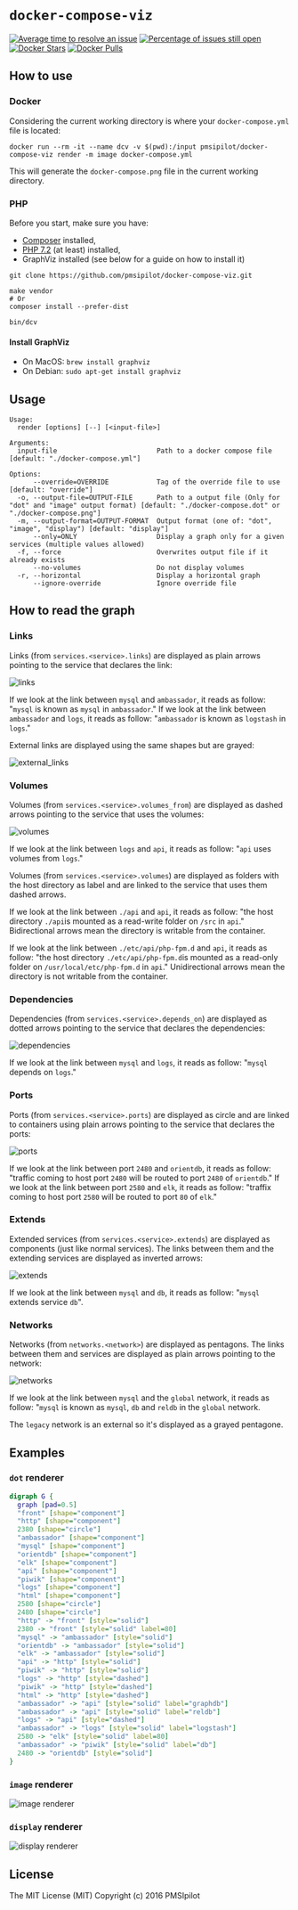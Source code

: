 # `docker-compose-viz` 

[![Average time to resolve an issue](http://isitmaintained.com/badge/resolution/pmsipilot/docker-compose-viz.svg)](http://isitmaintained.com/project/pmsipilot/docker-compose-viz "Average time to resolve an issue")
[![Percentage of issues still open](http://isitmaintained.com/badge/open/pmsipilot/docker-compose-viz.svg)](http://isitmaintained.com/project/pmsipilot/docker-compose-viz "Percentage of issues still open")
[![Docker Stars](https://img.shields.io/docker/stars/pmsipilot/docker-compose-viz.svg?style=flat)](https://hub.docker.com/r/pmsipilot/docker-compose-viz/)
[![Docker Pulls](https://img.shields.io/docker/pulls/pmsipilot/docker-compose-viz.svg?style=flat)](https://hub.docker.com/r/pmsipilot/docker-compose-viz/)

## How to use
     
### Docker

Considering the current working directory is where your `docker-compose.yml` file is located:

```
docker run --rm -it --name dcv -v $(pwd):/input pmsipilot/docker-compose-viz render -m image docker-compose.yml
```

This will generate the `docker-compose.png` file in the current working directory.

### PHP

Before you start, make sure you have:

* [Composer](https://getcomposer.org/doc/00-intro.md#installation-linux-unix-osx) installed,
* [PHP 7.2](http://php.net/downloads.php#v7.2.32) (at least) installed,
* GraphViz installed (see below for a guide on how to install it)

```
git clone https://github.com/pmsipilot/docker-compose-viz.git

make vendor
# Or
composer install --prefer-dist 

bin/dcv
```

#### Install GraphViz

* On MacOS: `brew install graphviz`
* On Debian: `sudo apt-get install graphviz`

## Usage

```
Usage:
  render [options] [--] [<input-file>]

Arguments:
  input-file                         Path to a docker compose file [default: "./docker-compose.yml"]

Options:
      --override=OVERRIDE            Tag of the override file to use [default: "override"]
  -o, --output-file=OUTPUT-FILE      Path to a output file (Only for "dot" and "image" output format) [default: "./docker-compose.dot" or "./docker-compose.png"]
  -m, --output-format=OUTPUT-FORMAT  Output format (one of: "dot", "image", "display") [default: "display"]
      --only=ONLY                    Display a graph only for a given services (multiple values allowed)
  -f, --force                        Overwrites output file if it already exists
      --no-volumes                   Do not display volumes
  -r, --horizontal                   Display a horizontal graph
      --ignore-override              Ignore override file
```

## How to read the graph

### Links

Links (from `services.<service>.links`) are displayed as plain arrows pointing to the service that declares the link:

![links](resources/links.png)

If we look at the link between `mysql` and `ambassador`, it reads as follow: "`mysql` is known as `mysql` in `ambassador`."
If we look at the link between `ambassador` and `logs`, it reads as follow: "`ambassador` is known as `logstash` in `logs`."

External links are displayed using the same shapes but are grayed:

![external_links](resources/external_links.png)

### Volumes

Volumes (from `services.<service>.volumes_from`) are displayed as dashed arrows pointing to the service that uses the volumes:

![volumes](resources/volumes.png)

If we look at the link between `logs` and `api`, it reads as follow: "`api` uses volumes from `logs`."

Volumes (from `services.<service>.volumes`) are displayed as folders with the host directory as label and are linked to the service that uses them dashed arrows.

If we look at the link between `./api` and `api`, it reads as follow: "the host directory `./api`is mounted as a read-write folder on `/src` in `api`." Bidirectional arrows mean the directory is writable from the container.

If we look at the link between `./etc/api/php-fpm.d` and `api`, it reads as follow: "the host directory `./etc/api/php-fpm.d`is mounted as a read-only folder on `/usr/local/etc/php-fpm.d` in `api`." Unidirectional arrows mean the directory is not writable from the container.

### Dependencies

Dependencies (from `services.<service>.depends_on`) are displayed as dotted arrows pointing to the service that declares the dependencies:

![dependencies](resources/dependencies.png)

If we look at the link between `mysql` and `logs`, it reads as follow: "`mysql` depends on `logs`."

### Ports

Ports (from `services.<service>.ports`) are displayed as circle and are linked to containers using plain arrows pointing to the service that declares the ports:

![ports](resources/ports.png)

If we look at the link between port `2480` and `orientdb`, it reads as follow: "traffic coming to host port `2480` will be routed to port `2480` of `orientdb`."
If we look at the link between port `2580` and `elk`, it reads as follow: "traffix coming to host port `2580` will be routed to port `80` of `elk`."

### Extends

Extended services (from `services.<service>.extends`) are displayed as components (just like normal services). The links between them and the extending services are 
displayed as inverted arrows:

![extends](resources/extends.png)

If we look at the link between `mysql` and `db`, it reads as follow: "`mysql` extends  service `db`".

### Networks

Networks (from `networks.<network>`) are displayed as pentagons. The links between them and services are displayed as plain arrows pointing to the network:

![networks](resources/networks.png)

If we look at the link between `mysql` and the `global` network, it reads as follow: "`mysql` is known as `mysql`, `db` and `reldb` in the `global` network.

The `legacy` network is an external so it's displayed as a grayed pentagone.

## Examples

### `dot` renderer

```dot
digraph G {
  graph [pad=0.5]
  "front" [shape="component"]
  "http" [shape="component"]
  2380 [shape="circle"]
  "ambassador" [shape="component"]
  "mysql" [shape="component"]
  "orientdb" [shape="component"]
  "elk" [shape="component"]
  "api" [shape="component"]
  "piwik" [shape="component"]
  "logs" [shape="component"]
  "html" [shape="component"]
  2580 [shape="circle"]
  2480 [shape="circle"]
  "http" -> "front" [style="solid"]
  2380 -> "front" [style="solid" label=80]
  "mysql" -> "ambassador" [style="solid"]
  "orientdb" -> "ambassador" [style="solid"]
  "elk" -> "ambassador" [style="solid"]
  "api" -> "http" [style="solid"]
  "piwik" -> "http" [style="solid"]
  "logs" -> "http" [style="dashed"]
  "piwik" -> "http" [style="dashed"]
  "html" -> "http" [style="dashed"]
  "ambassador" -> "api" [style="solid" label="graphdb"]
  "ambassador" -> "api" [style="solid" label="reldb"]
  "logs" -> "api" [style="dashed"]
  "ambassador" -> "logs" [style="solid" label="logstash"]
  2580 -> "elk" [style="solid" label=80]
  "ambassador" -> "piwik" [style="solid" label="db"]
  2480 -> "orientdb" [style="solid"]
}
```

### `image` renderer

![image renderer](resources/image.png)

### `display` renderer

![display renderer](resources/display.png)

## License

The MIT License (MIT)
Copyright (c) 2016 PMSIpilot
